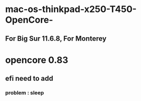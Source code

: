 # mac-os-thinkpad-x250-T450-OpenCore-
## For Big Sur 11.6.8, For Monterey
# opencore 0.83

## efi need to add 
### problem : sleep
